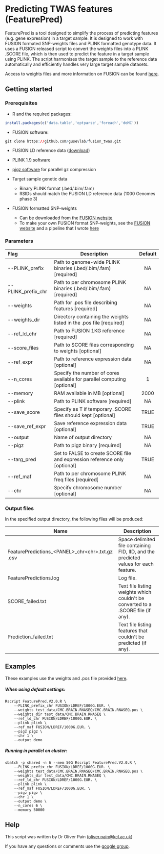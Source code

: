 # Predicting TWAS features (FeaturePred)

FeaturePred is a tool designed to simplify the process of predicting features (e.g. gene expression) in a target sample. It is designed to work with FUSION formated SNP-weights files and PLINK formatted genotype data. It uses a FUSION released script to convert the weights files into a PLINK .SCORE file, which is then used to predict the feature in a target sample using PLINK. The script harmonises the target sample to the reference data automatically and efficiently handles very large target sample datasets.

Access to weights files and more information on FUSION can be found [here](http://gusevlab.org/projects/fusion/).

## Getting started

### Prerequisites

* R and the required packages:

```R
install.packages(c('data.table','optparse','foreach','doMC'))
```

* FUSION software:

```R
git clone https://github.com/gusevlab/fusion_twas.git
```

* FUSION LD reference data ([download](https://data.broadinstitute.org/alkesgroup/FUSION/LDREF.tar.bz2))
* [PLINK 1.9 software](https://www.cog-genomics.org/plink2)
* [pigz software](https://zlib.net/pigz/) for parallel gz compression
* Target sample genetic data

  * Binary PLINK format (.bed/.bim/.fam) 
  * RSIDs should match the FUSION LD reference data (1000 Genomes phase 3)
* FUSION formatted SNP-weights

  * Can be downloaded from the [FUSION website](http://gusevlab.org/projects/fusion/)
  * To make your own FUSION format SNP-weights, see the [FUSION website](http://gusevlab.org/projects/fusion/) and a pipeline that I wrote [here](http://gitlab.psycm.cf.ac.uk/mpmop/Calculating-FUSION-TWAS-weights-pipeline)



### Parameters

| Flag               | Description                                                  | Default |
| :----------------- | ------------------------------------------------------------ | :-----: |
| --PLINK_prefix     | Path to genome-wide PLINK binaries (.bed/.bim/.fam) [required] |   NA    |
| --PLINK_prefix_chr | Path to per chromosome PLINK binaries (.bed/.bim/.fam) [required] |   NA    |
| --weights          | Path for .pos file describing features [required]            |   NA    |
| --weights_dir      | Directory containing the weights listed in the .pos file [required] |   NA    |
| --ref_ld_chr       | Path to FUSION 1KG reference [required]                      |   NA    |
| --score_files      | Path to SCORE files corresponding to weights [optional]      |   NA    |
| --ref_expr         | Path to reference expression data [optional]                 |   NA    |
| --n_cores          | Specify the number of cores available for parallel computing [optional] |    1    |
| --memory           | RAM available in MB [optional]                               |  2000   |
| --plink            | Path to PLINK software [required]                            |   NA    |
| --save_score       | Specify as T if temporary .SCORE files should kept [optional] |  TRUE   |
| --save_ref_expr    | Save reference expression data [optional]                    |  TRUE   |
| --output           | Name of output directory                                     |   NA    |
| --pigz             | Path to pigz binary [required]                               |   NA    |
| --targ_pred        | Set to FALSE to create SCORE file and expression reference only [optional] |  TRUE   |
| --ref_maf          | Path to per chromosome PLINK freq files [required]           |   NA    |
| --chr              | Specify chromosome number [optional]                         |   NA    |

### Output files

In the specified output directory, the following files will be produced:

| Name                                                  | Description                                                  |
| ----------------------------------------------------- | ------------------------------------------------------------ |
| FeaturePredictions_\<PANEL\>\_chr\<chr\>\.txt.gz .csv | Space delimited file containing FID, IID, and the predicted values for each feature. |
| FeaturePredictions.log                                | Log file.                                                    |
| SCORE_failed.txt                                      | Text file listing weights which couldn't be converted to a .SCORE file (if any). |
| Prediction_failed.txt                                 | Text file listing features that couldn't be predicted (if any). |



## Examples

These examples use the weights and .pos file provided [here](https://github.com/opain/Predicting-TWAS-features/tree/master/test_data).

##### When using default settings:

```shell
Rscript FeaturePred.V2.0.R \
	--PLINK_prefix_chr FUSION/LDREF/1000G.EUR. \
	--weights test_data/CMC.BRAIN.RNASEQ/CMC.BRAIN.RNASEQ.pos \
	--weights_dir test_data/CMC.BRAIN.RNASEQ \
	--ref_ld_chr FUSION/LDREF/1000G.EUR. \
	--plink plink \
	--ref_maf FUSION/LDREF/1000G.EUR. \
	--pigz pigz \
	--chr 1 \
	--output demo
```

##### Running in parallel on cluster:

```shell
sbatch -p shared -n 6 --mem 50G Rscript FeaturePred.V2.0.R \
	--PLINK_prefix_chr FUSION/LDREF/1000G.EUR. \
	--weights test_data/CMC.BRAIN.RNASEQ/CMC.BRAIN.RNASEQ.pos \
	--weights_dir test_data/CMC.BRAIN.RNASEQ \
	--ref_ld_chr FUSION/LDREF/1000G.EUR. \
	--plink plink \
	--ref_maf FUSION/LDREF/1000G.EUR. \
	--pigz pigz \
	--chr 1 \
	--output demo \
	--n_cores 6 \
	--memory 50000
```



## Help

This script was written by Dr Oliver Pain (oliver.pain@kcl.ac.uk)

If you have any questions or comments use the [google group](https://groups.google.com/forum/#!forum/twas-related-r-scripts).







